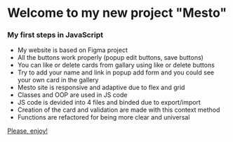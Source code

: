 # Welcome to my new project "Mesto"

### My first steps in JavaScript

* My website is based on Figma project
* All the buttons work properly (popup edit buttons, save buttons)
* You can like or delete cards from gallary using like or delete buttons
* Try to add your name and link in popup add form and you could see your own card in the gallery
* Mesto site is responsive and adaptive due to flex and grid 
* Classes and OOP are used in JS code
* JS code is devided into 4 files and binded due to export/import 
* Creation of the card and validation are made with this context method
* Functions are refactored for being more clear and universal

[Please, enjoy!](https://kamille57.github.io/mesto/ "Traveller's Page")